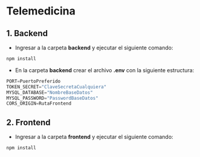 # Telemedicina
## 1. Backend
- Ingresar a la carpeta **backend** y ejecutar el siguiente comando:
```javascript
npm install
```
- En la carpeta **backend** crear el archivo **.env** con la siguiente estructura:
```javascript
PORT=PuertoPreferido
TOKEN_SECRET="ClaveSecretaCualquiera"
MYSQL_DATABASE="NombreBaseDatos"
MYSQL_PASSWORD="PasswordBaseDatos"
CORS_ORIGIN=RutaFrontend
```
## 2. Frontend
- Ingresar a la carpeta **frontend** y ejecutar el siguiente comando: 
```javascript
npm install
```
